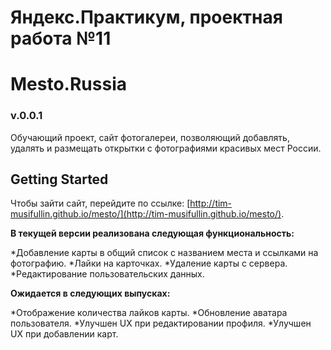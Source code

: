 # Яндекс.Практикум, проектная работа №11
# Mesto.Russia

### v.0.0.1
Обучающий проект, сайт фотогалереи, позволяющий добавлять, удалять и размещать открытки с фотографиями красивых мест России.

## Getting Started

Чтобы зайти сайт, перейдите по ссылке: [http://tim-musifullin.github.io/mesto/](http://tim-musifullin.github.io/mesto/).

**В текущей версии реализована следующая функциональность:**

*Добавление карты в общий список с названием места и ссылками на фотографию.
*Лайки на карточках.
*Удаление карты с сервера.
*Редактирование пользовательских данных.

**Ожидается в следующих выпусках:**

*Отображение количества лайков карты.
*Обновление аватара пользователя.
*Улучшен UX при редактировании профиля.
*Улучшен UX при добавлении карт.
